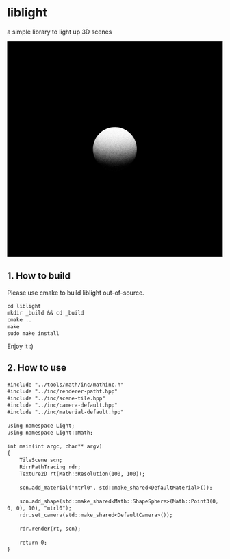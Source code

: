 # liblight
a simple library to light up 3D scenes

![first-sample-img](./sample-imgs/001-2018-august-18-23_40.PNG)

## 1. How to build
Please use cmake to build liblight out-of-source.

	cd liblight
	mkdir _build && cd _build
	cmake ..
	make
	sudo make install

Enjoy it :)

## 2. How to use

	#include "../tools/math/inc/mathinc.h"
	#include "../inc/renderer-patht.hpp"
	#include "../inc/scene-tile.hpp"
	#include "../inc/camera-default.hpp"
	#include "../inc/material-default.hpp"
	
	using namespace Light;
	using namespace Light::Math;
	
	int main(int argc, char** argv)
	{
		TileScene scn;
		RdrrPathTracing rdr;
		Texture2D rt(Math::Resolution(100, 100));
	
		scn.add_material("mtrl0", std::make_shared<DefaultMaterial>());
	
		scn.add_shape(std::make_shared<Math::ShapeSphere>(Math::Point3(0, 0, 0), 10), "mtrl0");
		rdr.set_camera(std::make_shared<DefaultCamera>());
	
		rdr.render(rt, scn);
	
		return 0;
	}